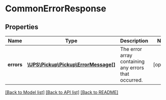 # CommonErrorResponse

## Properties
Name | Type | Description | Notes
------------ | ------------- | ------------- | -------------
**errors** | [**\UPS\Pickup\Pickup\ErrorMessage[]**](ErrorMessage.md) | The error array containing any errors that occurred. | [optional] 

[[Back to Model list]](../../README.md#documentation-for-models) [[Back to API list]](../../README.md#documentation-for-api-endpoints) [[Back to README]](../../README.md)

